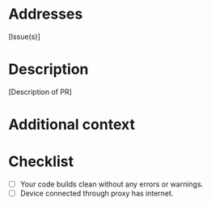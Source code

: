 # Addresses 
[Issue(s)]

# Description
[Description of PR]

# Additional context

# Checklist
- [ ] Your code builds clean without any errors or warnings.
- [ ] Device connected through proxy has internet.
